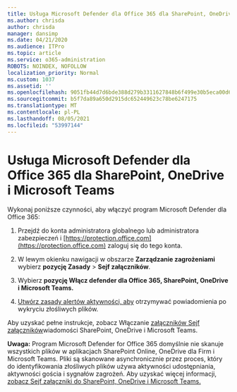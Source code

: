 ```yaml
---
title: Usługa Microsoft Defender dla Office 365 dla SharePoint, OneDrive i Microsoft Teams
ms.author: chrisda
author: chrisda
manager: dansimp
ms.date: 04/21/2020
ms.audience: ITPro
ms.topic: article
ms.service: o365-administration
ROBOTS: NOINDEX, NOFOLLOW
localization_priority: Normal
ms.custom: 1037
ms.assetid: ''
ms.openlocfilehash: 9051fb44d7d6bde388d279b3311627848b6f499e30b5eca00d6a47cef105fb77
ms.sourcegitcommit: b5f7da89a650d2915dc652449623c78be6247175
ms.translationtype: MT
ms.contentlocale: pl-PL
ms.lasthandoff: 08/05/2021
ms.locfileid: "53997144"
---
```

# <a name="microsoft-defender-for-office-365-for-sharepoint-onedrive-and-microsoft-teams"></a>Usługa Microsoft Defender dla Office 365 dla SharePoint, OneDrive i Microsoft Teams

Wykonaj poniższe czynności, aby włączyć program Microsoft Defender dla Office 365:

1. Przejdź do konta administratora globalnego lub administratora zabezpieczeń i [https://protection.office.com](https://protection.office.com) zaloguj się do tego konta.

2. W lewym okienku nawigacji w obszarze **Zarządzanie zagrożeniami** wybierz **pozycję Zasady** \> **Sejf załączników**.

3. Wybierz **pozycję Włącz defender dla Office 365, SharePoint, OneDrive i Microsoft Teams.**

4. [Utwórz zasady alertów aktywności, aby](/microsoft-365/compliance/create-activity-alerts) otrzymywać powiadomienia po wykryciu złośliwych plików.

Aby uzyskać pełne instrukcje, zobacz Włączanie [załączników Sejf załączników](/microsoft-365/security/office-365-security/turn-on-atp-for-spo-odb-and-teams)wiadomości SharePoint, OneDrive i Microsoft Teams.

**Uwaga:** Program Microsoft Defender for Office 365 domyślnie nie skanuje wszystkich plików w aplikacjach SharePoint Online, OneDrive dla Firm i Microsoft Teams. Pliki są skanowane asynchronicznie przez proces, który do identyfikowania złośliwych plików używa aktywności udostępniania, aktywności gościa i sygnałów zagrożeń. Aby uzyskać więcej informacji, [zobacz Sejf załączniki do SharePoint, OneDrive i Microsoft Teams.](/microsoft-365/security/office-365-security/atp-for-spo-odb-and-teams)
